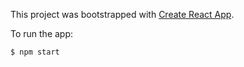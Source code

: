 This project was bootstrapped with [Create React App](https://github.com/facebookincubator/create-react-app).


To run the app: 
```bash
$ npm start
```
